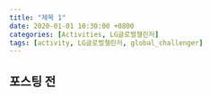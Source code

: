 ```yaml
---
title: "제목 1"
date: 2020-01-01 10:30:00 +0800
categories: [Activities, LG글로벌챌린저]
tags: [activity, LG글로벌챌린저, global_challenger]
---
```







## 포스팅 전

